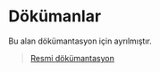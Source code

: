 # Dökümanlar

Bu alan dökümantasyon için ayrılmıştır.

> [Resmi dökümantasyon](https://github.com/tensorflow/models/tree/master/research/object_detection/g3doc)